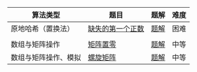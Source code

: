 | 算法类型             | 题目                                                         | 题解                                                         | 难度 |
| -------------------- | ------------------------------------------------------------ | ------------------------------------------------------------ | ---- |
| 原地哈希（置换法）   | [缺失的第一个正数](https://leetcode.cn/problems/first-missing-positive/solutions/?envType=study-plan-v2&envId=top-100-liked) | [题解](https://github.com/CoderLi530/Personal-practice-problem-/tree/main/%E6%95%B0%E7%BB%84/%E7%BC%BA%E5%A4%B1%E7%9A%84%E7%AC%AC%E4%B8%80%E4%B8%AA%E6%AD%A3%E6%95%B0) | 困难 |
|                      |                                                              |                                                              |      |
| 数组与矩阵操作       | [矩阵置零](https://leetcode.cn/problems/set-matrix-zeroes/?envType=study-plan-v2&envId=top-100-liked) | [题解](https://github.com/CoderLi530/Personal-practice-problem-/tree/main/%E6%95%B0%E7%BB%84/%E7%9F%A9%E9%98%B5%E7%BD%AE%E9%9B%B6) | 中等 |
| 数组与矩阵操作、模拟 | [螺旋矩阵](https://leetcode.cn/problems/spiral-matrix/?envType=study-plan-v2&envId=top-100-liked) | [题解](https://github.com/CoderLi530/Personal-practice-problem-/tree/main/%E6%95%B0%E7%BB%84/%E8%9E%BA%E6%97%8B%E7%9F%A9%E9%98%B5) | 中等 |

